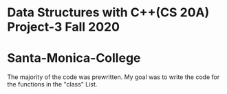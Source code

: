 # Data Structures with C++(CS 20A) Project-3 Fall 2020
# Santa-Monica-College

The majority of the code was prewritten.  My goal was to write the code for the functions in the "class" List.
